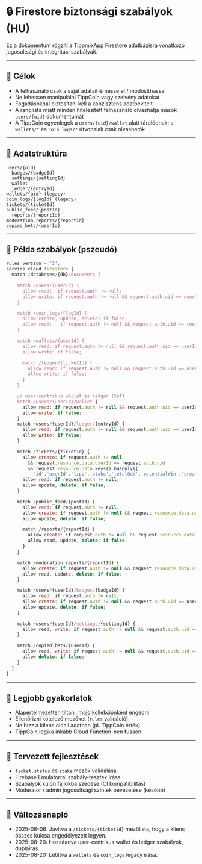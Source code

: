 # 🔒 Firestore biztonsági szabályok (HU)

Ez a dokumentum rögzíti a TippmixApp Firestore adatbázisra vonatkozó jogosultsági és integritási szabályait.

---

## 🔐 Célok

- A felhasználó csak a saját adatait érhesse el / módosíthassa
- Ne lehessen manipulálni TippCoin vagy szelvény adatokat
- Fogadásoknál biztosítani kell a konzisztens adatbevitelt
- A ranglista miatt minden hitelesített felhasználó olvashatja mások `users/{uid}` dokumentumát
- A TippCoin egyenlegek a `users/{uid}/wallet` alatt tárolódnak; a `wallets/*` és `coin_logs/*` útvonalak csak olvashatók

---

## 🧾 Adatstruktúra

```
users/{uid}
  badges/{badgeId}
  settings/{settingId}
  wallet
  ledger/{entryId}
wallets/{uid} (legacy)
coin_logs/{logId} (legacy)
tickets/{ticketId}
public_feed/{postId}
  reports/{reportId}
moderation_reports/{reportId}
copied_bets/{userId}
```

---

## 📜 Példa szabályok (pszeudó)

```js
rules_version = '2';
service cloud.firestore {
  match /databases/{db}/documents {

    match /users/{userId} {
      allow read:  if request.auth != null;
      allow write: if request.auth != null && request.auth.uid == userId;
    }

    match /coin_logs/{logId} {
      allow create, update, delete: if false;
      allow read:   if request.auth != null && request.auth.uid == resource.data.userId;
    }

    match /wallets/{userId} {
      allow read: if request.auth != null && request.auth.uid == userId;
      allow write: if false;

      match /ledger/{ticketId} {
        allow read: if request.auth != null && request.auth.uid == userId;
        allow write: if false;
      }
    }

    // user-centrikus wallet és ledger (SoT)
    match /users/{userId}/wallet {
      allow read: if request.auth != null && request.auth.uid == userId;
      allow write: if false;
    }
    match /users/{userId}/ledger/{entryId} {
      allow read: if request.auth != null && request.auth.uid == userId;
      allow write: if false;
    }

    match /tickets/{ticketId} {
      allow create: if request.auth != null
        && request.resource.data.userId == request.auth.uid
        && request.resource.data.keys().hasOnly([
          'id','userId','tips','stake','totalOdd','potentialWin','createdAt','updatedAt','status']);
      allow read: if request.auth != null;
      allow update, delete: if false;
    }

    match /public_feed/{postId} {
      allow read: if request.auth != null;
      allow create: if request.auth != null && request.resource.data.userId == request.auth.uid;
      allow update, delete: if false;

      match /reports/{reportId} {
        allow create: if request.auth != null && request.resource.data.userId == request.auth.uid;
        allow read, update, delete: if false;
      }
    }

    match /moderation_reports/{reportId} {
      allow create: if request.auth != null && request.resource.data.userId == request.auth.uid;
      allow read, update, delete: if false;
    }

    match /users/{userId}/badges/{badgeId} {
      allow read: if request.auth != null;
      allow create: if request.auth != null && request.auth.uid == userId;
      allow update, delete: if false;
    }

    match /users/{userId}/settings/{settingId} {
      allow read, write: if request.auth != null && request.auth.uid == userId;
    }

    match /copied_bets/{userId} {
      allow read, write: if request.auth != null && request.auth.uid == userId;
      allow delete: if false;
    }
  }
}
```

---

## 🧠 Legjobb gyakorlatok

- Alapértelmezetten tiltani, majd kollekciónként engedni
- Ellenőrizni kötelező mezőket (`rules` validáció)
- Ne bízz a kliens oldali adatban (pl. TippCoin érték)
- TippCoin logika inkább Cloud Function-ben fusson

---

## 📌 Tervezett fejlesztések

- `ticket.status` és `stake` mezők validálása
- Firebase Emulatorral szabály-tesztek írása
- Szabályok külön fájlokba szedése (CI kompatibilitás)
- Moderator / admin jogosultsági szintek bevezetése (később)

---

## 📘 Változásnapló

- 2025-08-06: Javítva a `/tickets/{ticketId}` mezőlista, hogy a kliens összes kulcsa engedélyezett legyen.
- 2025-08-20: Hozzáadva user-centrikus wallet és ledger szabályok, duplairás.
- 2025-08-20: Letiltva a `wallets` és `coin_logs` legacy írása.
